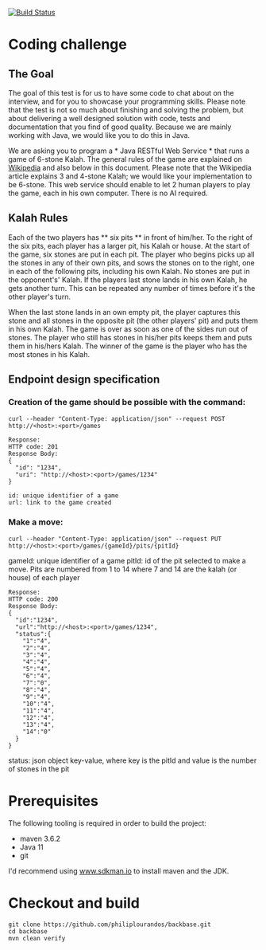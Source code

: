 [![Build Status](https://travis-ci.com/philiplourandos/backbase.svg)](https://travis-ci.com/philiplourandos/backbase)

# Coding challenge

## The Goal

The goal of this test is for us to have some code to chat about on the interview, 
and for you to showcase your programming skills.
Please note that the test is not so much about finishing and solving the problem, 
but about delivering a well designed solution with code, tests and documentation 
that you find of good quality. Because we are mainly working with Java, we would 
like you to do this in Java.

We are asking you to program a * Java RESTful Web Service * that runs a game of 
6-stone Kalah. The general rules of the game are explained on 
[Wikipedia](https://en.wikipedia.org/wiki/Kalah) and also below in this document. 
Please note that the Wikipedia article explains 3 and 4-stone Kalah; 
we would like your implementation to be 6-stone. This web service should enable 
to let 2 human players to play the game, each in his own computer. There is no AI
required.

## Kalah Rules

Each of the two players has ** six pits ** in front of him/her. 
To the right of the six pits, each player has a larger pit, his Kalah or house.
At the start of the game, six stones are put in each pit.
The player who begins picks up all the stones in any of their own pits, and sows 
the stones on to the right, one in each of the following pits, including his own 
Kalah. No stones are put in the opponent's' Kalah. If the players last stone lands 
in his own Kalah, he gets another turn. This can be repeated any number of times 
before it's the other player's turn.

When the last stone lands in an own empty pit, the player captures this stone and 
all stones in the opposite pit (the other players' pit) and puts them in his own 
Kalah.
The game is over as soon as one of the sides run out of stones. The player who 
still has stones in his/her pits keeps them and puts them in his/hers Kalah. 
The winner of the game is the player who has the most stones in his Kalah.

## Endpoint design specification

### Creation of the game should be possible with the command:

```
curl --header "Content-Type: application/json" --request POST http://<host>:<port>/games
```

```
Response:
HTTP code: 201
Response Body: 
{ 
  "id": "1234", 
  "uri": "http://<host>:<port>/games/1234" 
}

id: unique identifier of a game
url: link to the game created
```

### Make a move:

```
curl --header "Content-Type: application/json" --request PUT http://<host>:<port>/games/{gameId}/pits/{pitId}
```

gameId: unique identifier of a game
pitId: id of the pit selected to make a move. Pits are numbered from 1 to 14 
where 7 and 14 are the kalah (or house) of each player

```
Response:
HTTP code: 200
Response Body:
{
  "id":"1234",
  "url":"http://<host>:<port>/games/1234",
  "status":{
    "1":"4",
    "2":"4",
    "3":"4",
    "4":"4",
    "5":"4",
    "6":"4",
    "7":"0",
    "8":"4",
    "9":"4",
    "10":"4",
    "11":"4",
    "12":"4",
    "13":"4",
    "14":"0"
  }
}
```

status: json object key-value, where key is the pitId and value is the number of stones in the pit

# Prerequisites

The following tooling is required in order to build the project:

* maven 3.6.2
* Java 11
* git

I'd recommend using www.sdkman.io to install maven and the JDK.

# Checkout and build


```
git clone https://github.com/philiplourandos/backbase.git
cd backbase
mvn clean verify
```
